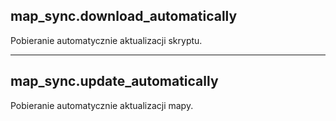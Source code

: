 ## map_sync.download_automatically

Pobieranie automatycznie aktualizacji skryptu.

---

## map_sync.update_automatically

Pobieranie automatycznie aktualizacji mapy.
